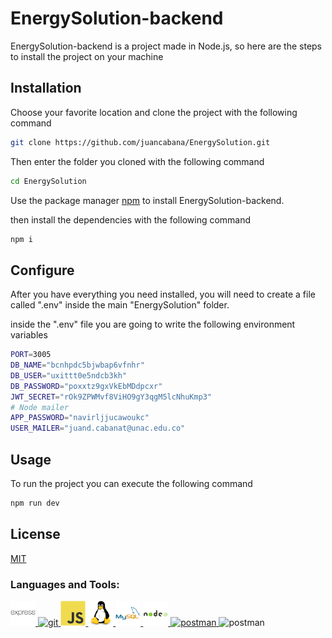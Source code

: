 # EnergySolution-backend

EnergySolution-backend is a project made in Node.js, so here are the steps to install the project on your machine

## Installation

Choose your favorite location and clone the project with the following command

```bash
git clone https://github.com/juancabana/EnergySolution.git
```

Then enter the folder you cloned with the following command

```bash
cd EnergySolution
```

Use the package manager [npm](https://docs.npmjs.com/getting-started) to install EnergySolution-backend.

then install the dependencies with the following command
```bash
npm i
```

## Configure
After you have everything you need installed, you will need to create a file called ".env" inside the main "EnergySolution" folder.

inside the ".env" file you are going to write the following environment variables
```bash
PORT=3005
DB_NAME="bcnhpdc5bjwbap6vfnhr"
DB_USER="uxittt0e5ndcb3kh"
DB_PASSWORD="poxxtz9gxVkEbMDdpcxr"
JWT_SECRET="rOk9ZPWMvf8ViHO9gY3qgM5lcNhuKmp3"
# Node mailer 
APP_PASSWORD="navirljjucawoukc"
USER_MAILER="juand.cabanat@unac.edu.co"
```


## Usage

To run the project you can execute the following command
```bash
npm run dev
```

## License

[MIT](https://choosealicense.com/licenses/mit/)

<h3 align="left">Languages and Tools:</h3>
<a href="https://expressjs.com" target="_blank" rel="noreferrer">
     <img src="https://raw.githubusercontent.com/devicons/devicon/master/icons/express/express-original-wordmark.svg" alt="express" width="40" height="40"/> </a> <a href="https://git-scm.com/" target="_blank" rel="noreferrer"> <img src="https://www.vectorlogo.zone/logos/git-scm/git-scm-icon.svg" alt="git" width="40" height="40"/> 
</a> 
<a href="https://developer.mozilla.org/en-US/docs/Web/JavaScript" target="_blank" rel="noreferrer"> 
    <img src="https://raw.githubusercontent.com/devicons/devicon/master/icons/javascript/javascript-original.svg" alt="javascript" width="40" height="40"/> 
</a> 
<a href="https://www.linux.org/" target="_blank" rel="noreferrer"> 
    <img src="https://raw.githubusercontent.com/devicons/devicon/master/icons/linux/linux-original.svg" alt="linux" width="40" height="40"/> 
</a> 
<a href="https://www.mysql.com/" target="_blank" rel="noreferrer"> 
    <img src="https://raw.githubusercontent.com/devicons/devicon/master/icons/mysql/mysql-original-wordmark.svg" alt="mysql" width="40" height="40"/> 
</a>
 <a href="https://nodejs.org" target="_blank" rel="noreferrer"> 
    <img src="https://raw.githubusercontent.com/devicons/devicon/master/icons/nodejs/nodejs-original-wordmark.svg" alt="nodejs" width="40" height="40"/> 
</a> 
<a href="https://postman.com" target="_blank" rel="noreferrer"> 
<img src="https://www.vectorlogo.zone/logos/getpostman/getpostman-icon.svg" alt="postman" width="40" height="40"/> </a>
<img src="https://developers.redhat.com/sites/default/files/styles/article_feature/public/blog/2014/05/homepage-docker-logo.png?itok=zx0e-vcP" alt="postman" width="40" height="40"/>